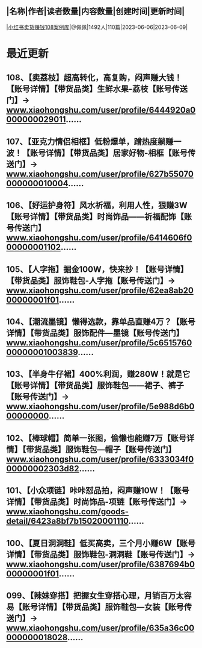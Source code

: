 |名称|作者|读者数量|内容数量|创建时间|更新时间|
---
|[小红书卖货赚钱108案例库](https://xiaobot.net/p/xhs108?refer=0b133df9-27dc-423b-8101-639049001c13)|@佩佩|1492人|110篇|2023-06-06|2023-06-09|

# 最近更新
## 108、【卖荔枝】超高转化，高复购，闷声赚大钱！【账号详情】【带货品类】生鲜水果-荔枝【账号传送门】→ www.xiaohongshu.com/user/profile/6444920a0000000029011......
## 107、【亚克力情侣相框】低粉爆单，蹭热度躺赚一波！【账号详情】【带货品类】居家好物-相框【账号传送门】→ www.xiaohongshu.com/user/profile/627b55070000000010004......
## 106、【好运护身符】风水祈福，利用人性，狠赚3W【账号详情】【带货品类】时尚饰品——祈福配饰【账号传送门】www.xiaohongshu.com/user/profile/6414606f000000001102......
## 105、【人字拖】掘金100W，快来抄！【账号详情】【带货品类】服饰鞋包-人字拖【账号传送门】→ www.xiaohongshu.com/user/profile/62ea8ab2000000001f01......
## 104、【潮流墨镜】懒得选款，靠单品直赚4万？【账号详情】【带货品类】服饰配件—墨镜【账号传送门】www.xiaohongshu.com/user/profile/5c651576000000001003839......
## 103、【半身牛仔裙】400%利润，赚280W！就是它【账号详情】【带货品类】服饰鞋包——裙子、裤子【账号传送门】→ www.xiaohongshu.com/user/profile/5e988d6b000000000......
## 102、【棒球帽】简单一张图，偷懒也能赚7万【账号详情】【带货品类】服饰鞋包—帽子【账号传送门】www.xiaohongshu.com/user/profile/6333034f000000002303d82......
## 101、【小众项链】咔咔怼品拍，闷声赚10W！【账号详情】【带货品类】时尚饰品-项链【账号传送门】→ www.xiaohongshu.com/goods-detail/6423a8bf7b15020001110......
## 100、【夏日洞洞鞋】低买高卖，三个月小赚6W【账号详情】【带货品类】服饰鞋包-洞洞鞋【账号传送门】→ www.xiaohongshu.com/user/profile/6387694b000000001f01......
## 099、【辣妹穿搭】把握女生穿搭心理，月销百万太容易【账号详情】【带货品类】服饰鞋包—女装【账号传送门】→ www.xiaohongshu.com/user/profile/635a36c00000000018028......

